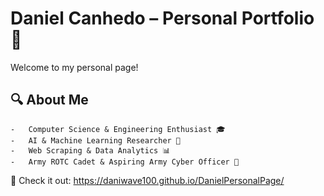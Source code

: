 # Daniel Canhedo – Personal Portfolio 🚀

Welcome to my personal page!

## 🔍 About Me
	-	Computer Science & Engineering Enthusiast 🎓
	-	AI & Machine Learning Researcher 🤖
	-	Web Scraping & Data Analytics 📊
	-	Army ROTC Cadet & Aspiring Army Cyber Officer 🏅
 
🔗 Check it out: https://daniwave100.github.io/DanielPersonalPage/
